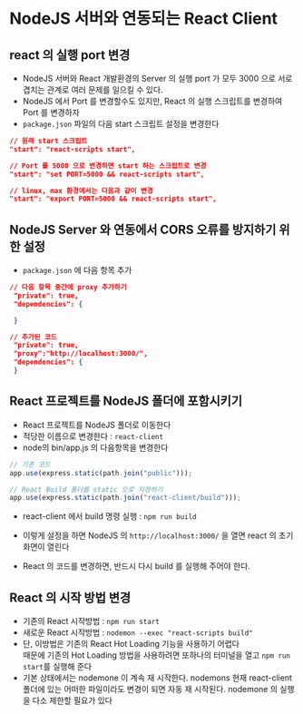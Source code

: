 # NodeJS 서버와 연동되는 React Client

## react 의 실행 port 변경

- NodeJS 서버와 React 개발환경의 Server 의 실행 port 가 모두 3000 으로 서로 겹치는 관계로 여러 문제를 일으킬 수 있다.
- NodeJS 에서 Port 를 변경할수도 있지만, React 의 실행 스크립트를 변경하여 Port 를 변경하자
- `package.json` 파일의 다음 start 스크립트 설정을 변경한다

```json
// 원래 start 스크립트
"start": "react-scripts start",

// Port 를 5000 으로 변경하면 start 하는 스크립트로 변경
"start": "set PORT=5000 && react-scripts start",

// linux, max 환경에서는 다음과 같이 변경
"start": "export PORT=5000 && react-scripts start",
```

## NodeJS Server 와 연동에서 CORS 오류를 방지하기 위한 설정

- `package.json` 에 다음 항목 추가

```json
// 다음 항목 중간에 proxy 추가하기
 "private": true,
 "dependencies": {

 }

// 추가된 코드
 "private": true,
 "proxy":"http://localhost:3000/",
 "dependencies": {
 }

```

## React 프로젝트를 NodeJS 폴더에 포함시키기

- React 프로젝트를 NodeJS 폴더로 이동한다
- 적당한 이름으로 변경한다 : `react-client`
- node의 bin/app.js 의 다음항목을 변경한다

```js
// 기존 코드
app.use(express.static(path.join("public")));

// React Build 폴더를 static 으로 지정하기
app.use(express.static(path.join("react-client/build")));
```

- react-client 에서 build 명령 실행 : `npm run build`

- 이렇게 설정을 하면 NodeJS 의 `http://localhost:3000/` 을 열면 react 의 초기 화면이 열린다

- React 의 코드를 변경하면, 반드시 다시 build 를 실행해 주어야 한다.

## React 의 시작 방법 변경

- 기존의 React 시작방법 : `npm run start`
- 새로운 React 시작방법 : `nodemon --exec "react-scripts build" `
- 단, 이방법은 기존의 React Hot Loading 기능을 사용하기 어렵다  
  때문에 기존의 Hot Loading 방법을 사용하려면 또하나의 터미널을 열고 `npm run start`를 실행해 준다
- 기본 상태에서는 nodemone 이 계속 재 시작한다. nodemons 현재 react-client 폴더에 있는 어떠한 파일이라도 변경이 되면 자동 재 시작된다. nodemone 의 실행을 다소 제한할 필요가 있다
